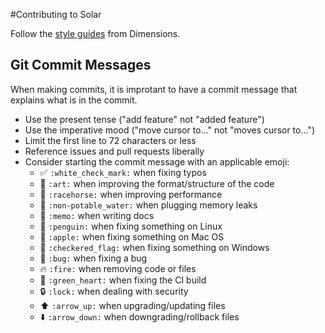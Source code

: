 #Contributing to Solar

Follow the [style guides](https://github.com/Dimensions/Dimensions/blob/master/STYLE.md) from Dimensions.

## Git Commit Messages
When making commits, it is improtant to have a commit message that explains what is in the commit.

* Use the present tense ("add feature" not "added feature")
* Use the imperative mood ("move cursor to..." not "moves cursor to...")
* Limit the first line to 72 characters or less
* Reference issues and pull requests liberally
* Consider starting the commit message with an applicable emoji:
    * :white_check_mark: `:white_check_mark:` when fixing typos
    * :art: `:art:` when improving the format/structure of the code
    * :racehorse: `:racehorse:` when improving performance
    * :non-potable_water: `:non-potable_water:` when plugging memory leaks
    * :memo: `:memo:` when writing docs
    * :penguin: `:penguin:` when fixing something on Linux
    * :apple: `:apple:` when fixing something on Mac OS
    * :checkered_flag: `:checkered_flag:` when fixing something on Windows
    * :bug: `:bug:` when fixing a bug
    * :fire: `:fire:` when removing code or files
    * :green_heart: `:green_heart:` when fixing the CI build
    * :lock: `:lock:` when dealing with security
    * :arrow_up: `:arrow_up:` when upgrading/updating files
    * :arrow_down: `:arrow_down:` when downgrading/rollback files
